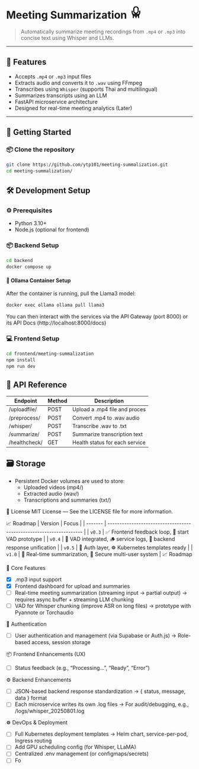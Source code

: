 # Meeting Summarization <img src="./images/logo.svg" alt="Logo of the project" height=35 width=35>

> Automatically summarize meeting recordings from `.mp4` or `.mp3` into concise text using Whisper and LLMs.

---

## 🧩 Features

- Accepts `.mp4` or `.mp3` input files
- Extracts audio and converts it to `.wav` using FFmpeg
- Transcribes using `Whisper` (supports Thai and multilingual)
- Summarizes transcripts using an LLM
- FastAPI microservice architecture
- Designed for real-time meeting analytics (Later)

---

## 🚀 Getting Started

### 📦 Clone the repository

```bash
git clone https://github.com/ytp101/meeting-summalization.git
cd meeting-summalization/
```

## 🛠 Development Setup
### ⚙️ Prerequisites
* Python 3.10+
* Node.js (optional for frontend)

### 📦 Backend Setup

```bash
cd backend
docker compose up 
```

#### 🐳 Ollama Container Setup
After the container is running, pull the Llama3 model:

```bash
docker exec ollama ollama pull llama3
```

You can then interact with the services via the API Gateway (port 8000) or its API Docs (http://localhost:8000/docs)

### 💻 Frontend Setup
```bash
cd frontend/meeting-summalization
npm install
npm run dev
```

## 🔐 API Reference
| Endpoint      | Method        | Description                           |
| ------------- | ------------- | ------------------------------------- |
| /uploadfile/     | POST          | Upload a .mp4 file and proces       |
| /preprocess/  | POST          | Convert .mp4 to .wav audio             |
| /whisper/     | POST          | Transcribe .wav to .txt      |
| /summarize/   | POST          | 	Summarize transcription text |
| /healthcheck/ | GET | 	Health status for each service |

## 🗃 Storage
* Persistent Docker volumes are used to store:
    * Uploaded videos (mp4/)
    * Extracted audio (wav/)
    * Transcriptions and summaries (txt/)

📄 License
MIT License — See the LICENSE file for more information.

📈 Roadmap
| Version | Focus                                                               |
| ------- | ------------------------------------------------------------------- |
| `v0.3`  | ✅ Frontend feedback loop, 🧪 start VAD prototype                    |
| `v0.4`  | 🧠 VAD integrated, 🪵 service logs, 🧱 backend response unification |
| `v0.5`  | 👤 Auth layer, ☸️ Kubernetes templates ready                        |
| `v1.0`  | 🎥 Real-time summarization, 🔐 Secure multi-user system             |
📈 Roadmap

🎯 Core Features
- [x] .mp3 input support
- [x] Frontend dashboard for upload and summaries
- [ ] Real-time meeting summarization (streaming input → partial output) → requires async buffer + streaming LLM chunking
- [ ] VAD for Whisper chunking (improve ASR on long files) → prototype with Pyannote or Torchaudio

👤 Authentication
- [ ] User authentication and management (via Supabase or Auth.js) → Role-based access, session storage

📦 Frontend Enhancements (UX) 
- [ ] Status feedback (e.g., “Processing…”, “Ready”, “Error”)

⚙️ Backend Enhancements
- [ ] JSON-based backend response standardization → { status, message, data } format
- [ ] Each microservice writes its own .log files → For audit/debugging, e.g., /logs/whisper_20250801.log

☸️ DevOps & Deployment
- [ ] Full Kubernetes deployment templates → Helm chart, service-per-pod, Ingress routing
- [ ] Add GPU scheduling config (for Whisper, LLaMA)
- [ ] Centralized .env management (or configmaps/secrets)
- [ ] Fo
